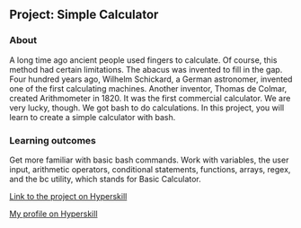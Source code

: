 ## Project: Simple Calculator


### About
A long time ago ancient people used fingers to calculate. Of course, this method had certain limitations. The abacus was invented to fill in the gap. Four hundred years ago, Wilhelm Schickard, a German astronomer, invented one of the first calculating machines. Another inventor, Thomas de Colmar, created Arithmometer in 1820. It was the first commercial calculator. We are very lucky, though. We got bash to do calculations. In this project, you will learn to create a simple calculator with bash.
### Learning outcomes
Get more familiar with basic bash commands. Work with variables, the user input, arithmetic operators, conditional statements, functions, arrays, regex, and the bc utility, which stands for Basic Calculator.

[Link to the project on Hyperskill](https://hyperskill.org/projects/252)

[My profile on Hyperskill](https://hyperskill.org/profile/43632084)